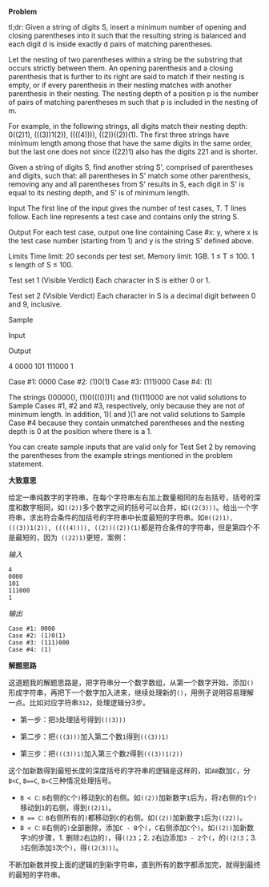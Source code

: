 **Problem**

tl;dr: Given a string of digits S, insert a minimum number of opening and closing parentheses into it such that the resulting string is balanced and each digit d is inside exactly d pairs of matching parentheses.

Let the nesting of two parentheses within a string be the substring that occurs strictly between them. An opening parenthesis and a closing parenthesis that is further to its right are said to match if their nesting is empty, or if every parenthesis in their nesting matches with another parenthesis in their nesting. The nesting depth of a position p is the number of pairs of matching parentheses m such that p is included in the nesting of m.

For example, in the following strings, all digits match their nesting depth: 0((2)1), (((3))1(2)), ((((4)))), ((2))((2))(1). The first three strings have minimum length among those that have the same digits in the same order, but the last one does not since ((22)1) also has the digits 221 and is shorter.

Given a string of digits S, find another string S', comprised of parentheses and digits, such that:
all parentheses in S' match some other parenthesis,
removing any and all parentheses from S' results in S,
each digit in S' is equal to its nesting depth, and
S' is of minimum length.

Input
The first line of the input gives the number of test cases, T. T lines follow. Each line represents a test case and contains only the string S.

Output
For each test case, output one line containing Case #x: y, where x is the test case number (starting from 1) and y is the string S' defined above.

Limits
Time limit: 20 seconds per test set.
Memory limit: 1GB.
1 ≤ T ≤ 100.
1 ≤ length of S ≤ 100.

Test set 1 (Visible Verdict)
Each character in S is either 0 or 1.

Test set 2 (Visible Verdict)
Each character in S is a decimal digit between 0 and 9, inclusive.

Sample

Input

Output

4
0000
101
111000
1


Case #1: 0000
Case #2: (1)0(1)
Case #3: (111)000
Case #4: (1)


The strings ()0000(), (1)0(((()))1) and (1)(11)000 are not valid solutions to Sample Cases #1, #2 and #3, respectively, only because they are not of minimum length. In addition, 1)( and )(1 are not valid solutions to Sample Case #4 because they contain unmatched parentheses and the nesting depth is 0 at the position where there is a 1.

You can create sample inputs that are valid only for Test Set 2 by removing the parentheses from the example strings mentioned in the problem statement.

**大致意思**

给定一串纯数字的字符串，在每个字符串左右加上数量相同的左右括号，括号的深度和数字相同，如`((2))`多个数字之间的括号可以合并，如`((2(3)))`。给出一个字符串，求出符合条件的加括号的字符串中长度最短的字符串。如`0((2)1), (((3))1(2)), ((((4)))), ((2))((2))(1)`都是符合条件的字符串，但是第四个不是最短的，因为` ((22)1)`更短，案例：

*输入*

```
4
0000
101
111000
1
```

*输出*

```
Case #1: 0000
Case #2: (1)0(1)
Case #3: (111)000
Case #4: (1)
```

**解题思路**

这道题我的解题思路是，把字符串分一个数字数组，从第一个数字开始，添加`()`形成字符串，再把下一个数字加入进来，继续处理新的`()`，用例子说明容易理解一点。比如对应字符串`312`，处理逻辑分3步。

- 第一步：把`3`处理括号得到`(((3)))`

- 第二步：把`(((3)))`加入第二个数`1`得到`(((3))1)`
- 第三步：把`(((3))1)`加入第三个数`2`得到`(((3))1(2))`

这个加新数得到最短长度的深度括号的字符串的逻辑是这样的，如`AB`数加`C`，分`B<C`, `B==C`, `B>C`三种情况处理括号。

- `B < C`: `B`右侧的`C`个`)`移动到`C`的右侧。如`((2))`加新数字`1`后为，将`2`右侧的`1`个`)`移动到`1`的右侧，得到`((2)1)`。
- `B == C`: `B`右侧所有的`)`都移动到`C`的右侧。如`((2))`加新数字`1`后为`((22))`。
- `B < C`: `B`右侧的`)`全部删除，添加`C - B`个`(`，`C`右侧添加`C`个`)`。如`((2))`加新数字`3`的步骤，1. 删除`2`右边的`)`，得`((23`；2. `2`右边添加`3 - 2`个`(`，的`((2(3`；3. `3`右侧添加`3`次个`)`，得`((2(3)))`。

不断加新数并按上面的逻辑的到新字符串，直到所有的数字都添加完，就得到最终的最短的字符串。
                                                  